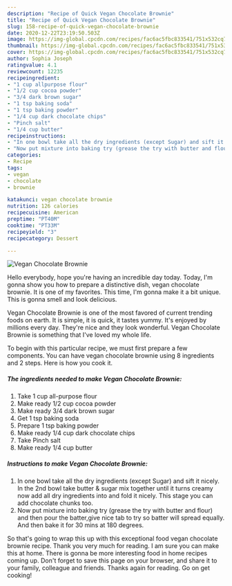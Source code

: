 ```yaml
---
description: "Recipe of Quick Vegan Chocolate Brownie"
title: "Recipe of Quick Vegan Chocolate Brownie"
slug: 158-recipe-of-quick-vegan-chocolate-brownie
date: 2020-12-22T23:19:50.503Z
image: https://img-global.cpcdn.com/recipes/fac6ac5fbc833541/751x532cq70/vegan-chocolate-brownie-recipe-main-photo.jpg
thumbnail: https://img-global.cpcdn.com/recipes/fac6ac5fbc833541/751x532cq70/vegan-chocolate-brownie-recipe-main-photo.jpg
cover: https://img-global.cpcdn.com/recipes/fac6ac5fbc833541/751x532cq70/vegan-chocolate-brownie-recipe-main-photo.jpg
author: Sophia Joseph
ratingvalue: 4.1
reviewcount: 12235
recipeingredient:
- "1 cup allpurpose flour"
- "1/2 cup cocoa powder"
- "3/4 dark brown sugar"
- "1 tsp baking soda"
- "1 tsp baking powder"
- "1/4 cup dark chocolate chips"
- "Pinch salt"
- "1/4 cup butter"
recipeinstructions:
- "In one bowl take all the dry ingredients (except Sugar) and sift it nicely. In the 2nd bowl take butter &amp; sugar mix together until it turns creamy now add all dry ingredients into and fold it nicely. This stage you can add chocolate chunks too."
- "Now put mixture into baking try (grease the try with butter and flour) and then pour the batter,give nice tab to try so batter will spread equally. And then bake it for 30 mins at 180 degrees."
categories:
- Recipe
tags:
- vegan
- chocolate
- brownie

katakunci: vegan chocolate brownie 
nutrition: 126 calories
recipecuisine: American
preptime: "PT40M"
cooktime: "PT33M"
recipeyield: "3"
recipecategory: Dessert

---
```



![Vegan Chocolate Brownie](https://img-global.cpcdn.com/recipes/fac6ac5fbc833541/751x532cq70/vegan-chocolate-brownie-recipe-main-photo.jpg)

Hello everybody, hope you're having an incredible day today. Today, I'm gonna show you how to prepare a distinctive dish, vegan chocolate brownie. It is one of my favorites. This time, I'm gonna make it a bit unique. This is gonna smell and look delicious.



Vegan Chocolate Brownie is one of the most favored of current trending foods on earth. It is simple, it is quick, it tastes yummy. It's enjoyed by millions every day. They're nice and they look wonderful. Vegan Chocolate Brownie is something that I've loved my whole life.


To begin with this particular recipe, we must first prepare a few components. You can have vegan chocolate brownie using 8 ingredients and 2 steps. Here is how you cook it.

<!--inarticleads1-->

##### The ingredients needed to make Vegan Chocolate Brownie:

1. Take 1 cup all-purpose flour
1. Make ready 1/2 cup cocoa powder
1. Make ready 3/4 dark brown sugar
1. Get 1 tsp baking soda
1. Prepare 1 tsp baking powder
1. Make ready 1/4 cup dark chocolate chips
1. Take Pinch salt
1. Make ready 1/4 cup butter




<!--inarticleads2-->

##### Instructions to make Vegan Chocolate Brownie:

1. In one bowl take all the dry ingredients (except Sugar) and sift it nicely. In the 2nd bowl take butter &amp; sugar mix together until it turns creamy now add all dry ingredients into and fold it nicely. This stage you can add chocolate chunks too.
1. Now put mixture into baking try (grease the try with butter and flour) and then pour the batter,give nice tab to try so batter will spread equally. And then bake it for 30 mins at 180 degrees.




So that's going to wrap this up with this exceptional food vegan chocolate brownie recipe. Thank you very much for reading. I am sure you can make this at home. There is gonna be more interesting food in home recipes coming up. Don't forget to save this page on your browser, and share it to your family, colleague and friends. Thanks again for reading. Go on get cooking!
